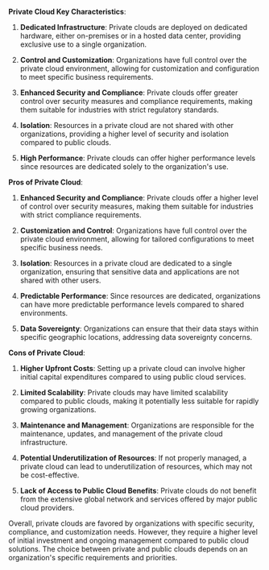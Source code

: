 **Private Cloud Key Characteristics**:

1. **Dedicated Infrastructure**: Private clouds are deployed on dedicated hardware, either on-premises or in a hosted data center, providing exclusive use to a single organization.

2. **Control and Customization**: Organizations have full control over the private cloud environment, allowing for customization and configuration to meet specific business requirements.

3. **Enhanced Security and Compliance**: Private clouds offer greater control over security measures and compliance requirements, making them suitable for industries with strict regulatory standards.

4. **Isolation**: Resources in a private cloud are not shared with other organizations, providing a higher level of security and isolation compared to public clouds.

5. **High Performance**: Private clouds can offer higher performance levels since resources are dedicated solely to the organization's use.

**Pros of Private Cloud**:

1. **Enhanced Security and Compliance**: Private clouds offer a higher level of control over security measures, making them suitable for industries with strict compliance requirements.

2. **Customization and Control**: Organizations have full control over the private cloud environment, allowing for tailored configurations to meet specific business needs.

3. **Isolation**: Resources in a private cloud are dedicated to a single organization, ensuring that sensitive data and applications are not shared with other users.

4. **Predictable Performance**: Since resources are dedicated, organizations can have more predictable performance levels compared to shared environments.

5. **Data Sovereignty**: Organizations can ensure that their data stays within specific geographic locations, addressing data sovereignty concerns.

**Cons of Private Cloud**:

1. **Higher Upfront Costs**: Setting up a private cloud can involve higher initial capital expenditures compared to using public cloud services.

2. **Limited Scalability**: Private clouds may have limited scalability compared to public clouds, making it potentially less suitable for rapidly growing organizations.

3. **Maintenance and Management**: Organizations are responsible for the maintenance, updates, and management of the private cloud infrastructure.

4. **Potential Underutilization of Resources**: If not properly managed, a private cloud can lead to underutilization of resources, which may not be cost-effective.

5. **Lack of Access to Public Cloud Benefits**: Private clouds do not benefit from the extensive global network and services offered by major public cloud providers.

Overall, private clouds are favored by organizations with specific security, compliance, and customization needs. However, they require a higher level of initial investment and ongoing management compared to public cloud solutions. The choice between private and public clouds depends on an organization's specific requirements and priorities.
